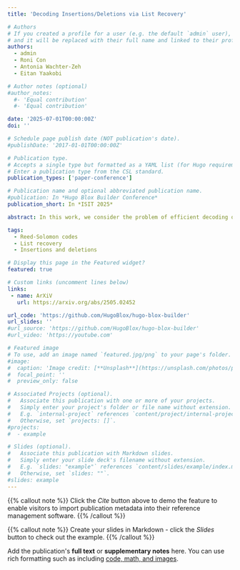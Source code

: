 ```yaml
---
title: 'Decoding Insertions/Deletions via List Recovery'

# Authors
# If you created a profile for a user (e.g. the default `admin` user), write the username (folder name) here
# and it will be replaced with their full name and linked to their profile.
authors:
  - admin
  - Roni Con
  - Antonia Wachter-Zeh
  - Eitan Yaakobi

# Author notes (optional)
#author_notes:
  #- 'Equal contribution'
  #- 'Equal contribution'

date: '2025-07-01T00:00:00Z'
doi: ''

# Schedule page publish date (NOT publication's date).
#publishDate: '2017-01-01T00:00:00Z'

# Publication type.
# Accepts a single type but formatted as a YAML list (for Hugo requirements).
# Enter a publication type from the CSL standard.
publication_types: ['paper-conference']

# Publication name and optional abbreviated publication name.
#publication: In *Hugo Blox Builder Conference*
publication_short: In *ISIT 2025*

abstract: In this work, we consider the problem of efficient decoding of codes from insertions and deletions. Most of the known efficient codes are codes with synchronization strings which allow one to reduce the problem of decoding insertions and deletions to that of decoding substitution and erasures. Our new approach, presented in this paper, reduces the problem of decoding insertions and deletions to that of list recovery. Specifically, any \((\rho, 2\rho n + 1, L)\)-list-recoverable code is a \((\rho, L)\)-list decodable insdel code. As an example, we apply this technique to Reed-Solomon (RS) codes, which are known to have efficient list-recovery algorithms up to the Johnson bound. In the adversarial insdel model, this provides efficient (list) decoding from \(t\) insdel errors, assuming that \(t\cdot k = O(n)\). This is the first efficient insdel decoder for \([n, k]\) RS codes for \(k>2\). Additionally, we explore random insdel models, such as the Davey-MacKay channel, and show that for certain choices of \(\rho\), a \((\rho, n^{1/2+0.001}, L)\)-list-recoverable code of length \(n\) can, with high probability, efficiently list decode the channel output, ensuring that the transmitted codeword is in the output list. In the context of RS codes, this leads to a better rate-error tradeoff for these channels compared to the adversarial case. We also adapt the Koetter-Vardy algorithm, a famous soft-decision list decoding technique for RS codes, to correct insertions and deletions induced by the Davey-MacKay channel.

tags:
  - Reed-Solomon codes
  - List recovery
  - Insertions and deletions

# Display this page in the Featured widget?
featured: true

# Custom links (uncomment lines below)
links:
 - name: ArXiV
   url: https://arxiv.org/abs/2505.02452

url_code: 'https://github.com/HugoBlox/hugo-blox-builder'
url_slides: ''
#url_source: 'https://github.com/HugoBlox/hugo-blox-builder'
#url_video: 'https://youtube.com'

# Featured image
# To use, add an image named `featured.jpg/png` to your page's folder.
#image:
#  caption: 'Image credit: [**Unsplash**](https://unsplash.com/photos/pLCdAaMFLTE)'
#  focal_point: ''
#  preview_only: false

# Associated Projects (optional).
#   Associate this publication with one or more of your projects.
#   Simply enter your project's folder or file name without extension.
#   E.g. `internal-project` references `content/project/internal-project/index.md`.
#   Otherwise, set `projects: []`.
#projects:
#  - example

# Slides (optional).
#   Associate this publication with Markdown slides.
#   Simply enter your slide deck's filename without extension.
#   E.g. `slides: "example"` references `content/slides/example/index.md`.
#   Otherwise, set `slides: ""`.
#slides: example
---
```


{{% callout note %}}
Click the _Cite_ button above to demo the feature to enable visitors to import publication metadata into their reference management software.
{{% /callout %}}

{{% callout note %}}
Create your slides in Markdown - click the _Slides_ button to check out the example.
{{% /callout %}}

Add the publication's **full text** or **supplementary notes** here. You can use rich formatting such as including [code, math, and images](https://docs.hugoblox.com/content/writing-markdown-latex/).
